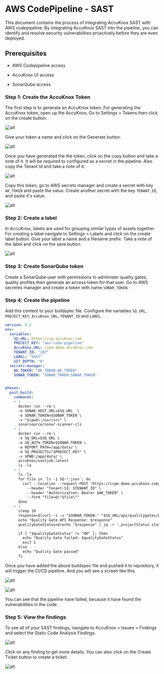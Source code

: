 # AWS CodePipeline - SAST

This document contains the process of integrating AccuKnox SAST with AWS codepipeline. By integrating AccuKnox SAST into the pipeline, you can identify and resolve security vulnerabilities proactively before they are even deployed.

## Prerequisites

- AWS Codepipeline access

- AccuKnox UI access

- SonarQube access

### **Step 1: Create the AccuKnox Token**

The first step is to generate an AccuKnox token. For generating the AccuKnox token, open up the AccuKnox, Go to Settings > Tokens then click on the create button.

![alt](images/aws-sast/1.png)

Give your token a name and click on the Generate button.

![alt](images/aws-sast/2.png)

Once you have generated the the token, click on the copy button and take a note of it. It will be required to configured as a secret in the pipeline. Also copy the Tenant Id and take a note of it.

![alt](images/aws-sast/3.png)

Copy this token, go to AWS secrets manager and create a secret with key `AK_TOKEN` and paste the value. Create another secret with the key `TENANT_ID`, and paste it's value.

![alt](images/aws-sast/4.png)

### **Step 2: Create a label**

In AccuKnox, labels are used for grouping similar types of assets together. For creating a label navigate to Settings > Labels and click on the create label button. Give your label a name and a filename prefix. Take a note of the label and click on the save button.

![alt](images/aws-sast/5.png)

### **Step 3: Create SonarQube token**

Create a SonarQube user with permissions to administer quality gates, quality profiles then generate an access token for that user. Go to AWS secretes manager and create a token with name `SONAR_TOKEN`.

### **Step 4: Create the pipeline**

Add this content to your buildspec file. Configure the variables `SQ_URL`, `PROJECT_KEY`, `AccuKnox_URL`, `TENANT_ID` and `LABEL`.

```yaml
version: 0.2
env:
  variables:
    SQ_URL: https://sq.accuknox.com
    PROJECT_KEY: "aws-code-pipeline"
    AccuKnox_URL: cspm.demo.accuknox.com
    TENANT_ID: "167"
    LABEL: "SAST"
    GIT_DEPTH: "0"
  secrets-manager:
    AK_TOKEN: "AK_TOKEN:AK_TOKEN"
    SONAR_TOKEN: "SONAR_TOKEN:SONAR_TOKEN"


phases:
  post_build:
    commands:
    - |
      docker run --rm \
      -e SONAR_HOST_URL=$SQ_URL  \
      -e SONAR_TOKEN=$SONAR_TOKEN \
      -v "$(pwd):/usr/src" \
      sonarsource/sonar-scanner-cli
    - |
      docker run --rm \
      -e SQ_URL=$SQ_URL \
      -e SQ_AUTH_TOKEN=$SONAR_TOKEN \
      -e REPORT_PATH=/app/data/ \
      -e SQ_PROJECTS="$PROJECT_KEY" \
      -v $PWD:/app/data/ \
      accuknox/sastjob:latest
      ls -la
    - |
      ls -la
      for file in `ls -1 SQ-*.json`; do
        curl --location --request POST "https://cspm.demo.accuknox.com/api/v1/artifact/?tenant_id=$TENANT_ID&label=$LABEL&data_type=SQ&save_to_s3=true" \
          --header "Tenant-Id: $TENANT_ID" \
          --header "Authorization: Bearer $AK_TOKEN" \
          --form "file=@\"$file\""
      done
    - |
      sleep 10
      response=$(curl -s -u "$SONAR_TOKEN:" "$SQ_URL/api/qualitygates/project_status?projectKey=$PROJECT_KEY")
      echo "Quality Gate API Response: $response"
      qualityGateStatus=$(echo "$response" | jq -r '.projectStatus.status')

      if [ "$qualityGateStatus" != "OK" ]; then
        echo "Quality Gate failed: $qualityGateStatus"
        exit 1
      else
        echo "Quality Gate passed"
      fi
```

Once you have added the above buildspec file and pushed it to repository, it will trigger the CI/CD pipeline. And you will see a screen like this.

![alt](images/aws-sast/6.png)

![alt](images/aws-sast/7.png)

You can see that the pipeline have failed, because it have found the vulnerabilities in the code.

### **Step 5: View the findings**

To see all of your SAST findings, navigate to AccuKnox > Issues > Findings and select the Static Code Analysis Findings.

![alt](images/aws-sast/8.png)

Click on any finding to get more details. You can also click on the Create Ticket button to create a ticket.

![alt](images/aws-sast/9.png)
